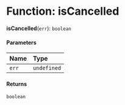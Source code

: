# Function: isCancelled

**isCancelled**(`err`): `boolean`

#### Parameters

| Name | Type |
| :------ | :------ |
| `err` | `undefined` | `Error` |

#### Returns

`boolean`
